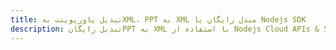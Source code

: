 ---title: تبدیل پاورپوینت بهXML، PPT به XML مبدل رایگان یا Nodejs SDKdescription: تبدیل رایگانPPT به XML با استفاده از Nodejs Cloud APIs & SDK. همچنین اسناد Microsoft PowerPoint را در Cloud ایجاد، ویرایش و رندر کنید.---